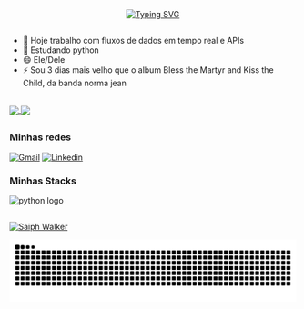 <div align="center">
  <a href="https://git.io/typing-svg">
    <img src="https://readme-typing-svg.demolab.com?font=Fira+Code&weight=500&size=22&pause=1000&color=ff7bc6&center=true&vCenter=true&random=false&width=524&lines=Iae!!!+Meu+nome+é+Ruben,+seja+bem+vindo!" alt="Typing SVG">
  </a>
</div>

##

- 🔭 Hoje trabalho com fluxos de dados em tempo real e APIs
- 🌱 Estudando python
- 😄 Ele/Dele
- ⚡ Sou 3 dias mais velho que o album Bless the Martyr and Kiss the Child, da banda norma jean

##

<a href="https://github.com/RubenAngelo/">
  <img height=200 align="center" src="https://github-readme-stats.vercel.app/api?username=rubenangelo&theme=panda" />
</a>
<a href="https://github.com/RubenAngelo/">
  <img height=200 align="center" src="https://github-readme-stats.vercel.app/api/top-langs?username=rubenangelo&layout=donut&theme=panda" />
</a>

  ##

<img align="right" alt="" height="190px" src="">

<h3 align="left">Minhas redes</h3>

[![Gmail](https://img.shields.io/badge/Gmail-D14836?style=for-the-badge&logo=gmail&logoColor=ff7bc6&color=black)](mailto:ruben.a.angelo@gmail.com)
[![Linkedin](https://img.shields.io/badge/LinkedIn-0077B5?style=for-the-badge&logoColor=FF00F6&color=black)](https://www.linkedin.com/in/ruben-adriel-angelo-gomes/)

<h3 align="left">Minhas Stacks</h3>

<div align="left">
  <img src="https://cdn.jsdelivr.net/gh/devicons/devicon/icons/python/python-original.svg" height="25" alt="python logo"  />
  <img width="8" />
</div>

  ##

[![Saiph Walker](https://github-readme-stats.vercel.app/api/pin/?username=rubenangelo&repo=saiph-walker&theme=panda)](https://github.com/RubenAngelo/saiph-walker)

<picture align="center">
  <source media="(prefers-color-scheme: dark)" srcset="https://raw.githubusercontent.com/RubenAngelo/RubenAngelo/output/github-contribution-grid-snake-dark.svg">
  <source media="(prefers-color-scheme: light)" srcset="https://raw.githubusercontent.com/RubenAngelo/RubenAngelo/output/github-contribution-grid-snake-dark.svg">
  <img align="center" alt="github contribution grid snake animation" src="https://raw.githubusercontent.com/RubenAngelo/RubenAngelo/output/github-contribution-grid-snake.svg">
</picture>
